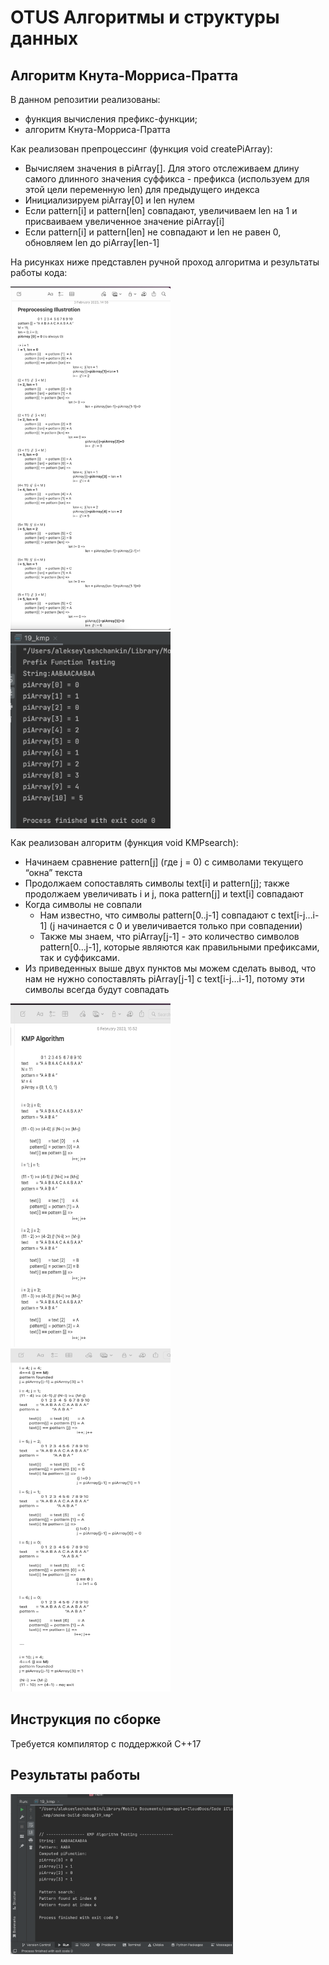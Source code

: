 # OTUS Алгоритмы и структуры данных

## Алгоритм Кнута-Морриса-Пратта

В данном репозитии реализованы:
- функция вычисления префикс-функции;
- алгоритм Кнута-Морриса-Пратта


Как реализован препроцессинг (функция void createPiArray):
- Вычисляем значения в piArray[]. Для этого отслеживаем длину самого длинного значения суффикса - префикса (используем для этой цели переменную len) для предыдущего индекса
- Инициализируем piArray[0] и len нулем
- Если pattern[i] и pattern[len] совпадают, увеличиваем len на 1 и присваиваем увеличенное значение piArray[i]
- Если pattern[i] и pattern[len] не совпадают и len не равен 0, обновляем len до piArray[len-1]

На рисунках ниже представлен ручной проход алгоритма и результаты работы кода:

<p align="left">
    <img src="additional/Pic1.png" style="width:256px; height:549px;" >
    <img src="additional/Pic2.png" style="width:256px; height:315px;" align="top">
</p>


Как реализован алгоритм (функция void KMPsearch):
- Начинаем сравнение pattern[j] (где j = 0) с символами текущего “окна” текста
- Продолжаем сопоставлять символы text[i] и pattern[j]; также продолжаем увеличивать i и j, пока pattern[j] и text[i] совпадают
- Когда символы не совпали
    - Нам известно, что символы pattern[0..j-1] совпадают с text[i-j…i-1] (j начинается с 0 и увеличивается только при совпадении)
    - Также мы знаем, что piArray[j-1] - это количество символов pattern[0…j-1], которые являются как правильными префиксами, так и суффиксами.
- Из приведенных выше двух пунктов мы можем сделать вывод, что нам не нужно сопоставлять  piArray[j-1] с text[i-j…i-1], потому эти символы всегда будут совпадать

<p align="left">
    <img src="additional/Pic3.png" style="width:256px; height:549px;" >
    <img src="additional/Pic4.png" style="width:256px; height:549px;" >
</p>

## Инструкция по сборке

Требуется компилятор с поддержкой C++17

## Результаты работы
<p align="left">
    <img src="additional/Pic5.png" style="width:356px; height:256px;">
</p>